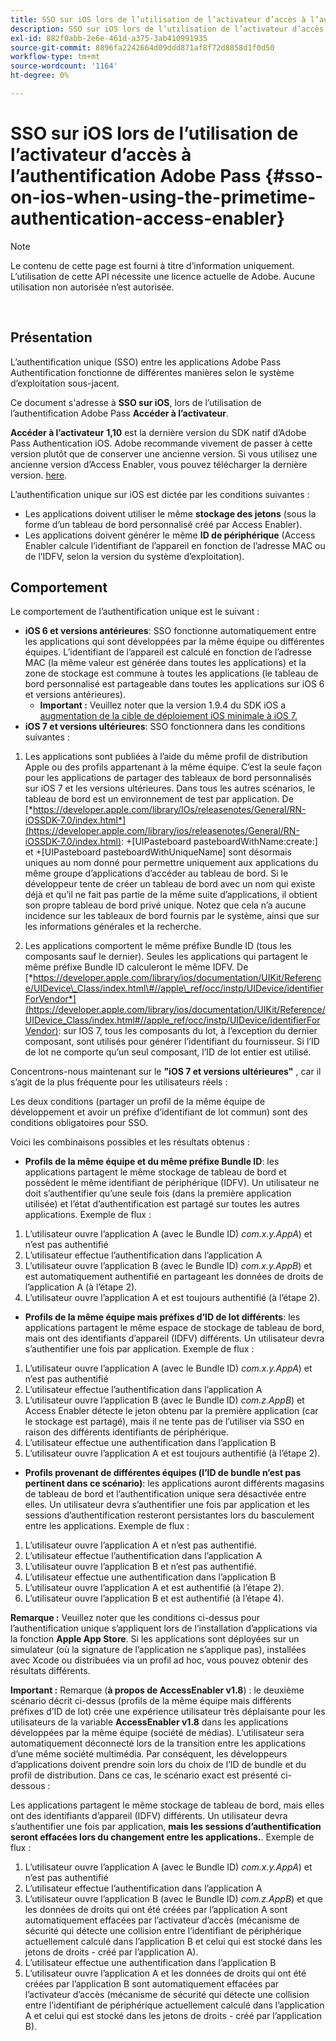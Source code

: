 ```yaml
---
title: SSO sur iOS lors de l’utilisation de l’activateur d’accès à l’authentification Adobe Pass
description: SSO sur iOS lors de l’utilisation de l’activateur d’accès à l’authentification Adobe Pass
exl-id: 882f0abb-2e6e-461d-a375-3ab410991935
source-git-commit: 8896fa2242664d09ddd871af8f72d8858d1f0d50
workflow-type: tm+mt
source-wordcount: '1164'
ht-degree: 0%

---
```


# SSO sur iOS lors de l’utilisation de l’activateur d’accès à l’authentification Adobe Pass {#sso-on-ios-when-using-the-primetime-authentication-access-enabler}

>[!NOTE]
>
>Le contenu de cette page est fourni à titre d’information uniquement. L’utilisation de cette API nécessite une licence actuelle de Adobe. Aucune utilisation non autorisée n’est autorisée.

</br>

## Présentation

L’authentification unique (SSO) entre les applications Adobe Pass Authentification fonctionne de différentes manières selon le système d’exploitation sous-jacent.

Ce document s&#39;adresse à **SSO sur iOS**, lors de l’utilisation de l’authentification Adobe Pass **Accéder à l’activateur**.

**Accéder à l’activateur** **1,10** est la dernière version du SDK natif d’Adobe Pass Authentication iOS. Adobe recommande vivement de passer à cette version plutôt que de conserver une ancienne version. Si vous utilisez une ancienne version d’Access Enabler, vous pouvez télécharger la dernière version. [here](https://tve.zendesk.com/hc/en-us/articles/204963209-iOS-Native-AccessEnabler-Library).

L’authentification unique sur iOS est dictée par les conditions suivantes :

- Les applications doivent utiliser le même **stockage des jetons** (sous la forme d’un tableau de bord personnalisé créé par Access Enabler).
- Les applications doivent générer le même **ID de périphérique** (Access Enabler calcule l’identifiant de l’appareil en fonction de l’adresse MAC ou de l’IDFV, selon la version du système d’exploitation).

## Comportement

Le comportement de l’authentification unique est le suivant :

- **iOS 6 et versions antérieures**: SSO fonctionne automatiquement entre les applications qui sont développées par la même équipe ou différentes équipes. L’identifiant de l’appareil est calculé en fonction de l’adresse MAC (la même valeur est générée dans toutes les applications) et la zone de stockage est commune à toutes les applications (le tableau de bord personnalisé est partageable dans toutes les applications sur iOS 6 et versions antérieures).
   - **Important :** Veuillez noter que la version 1.9.4 du SDK iOS a [augmentation de la cible de déploiement iOS minimale à iOS 7.](https://tve.zendesk.com/hc/en-us/articles/204963209-iOS-Native-AccessEnabler-Library)
- **iOS 7 et versions ultérieures**: SSO fonctionnera dans les conditions suivantes :

1. Les applications sont publiées à l’aide du même profil de distribution Apple ou des profils appartenant à la même équipe. C’est la seule façon pour les applications de partager des tableaux de bord personnalisés sur iOS 7 et les versions ultérieures. Dans tous les autres scénarios, le tableau de bord est un environnement de test par application. De [*https://developer.apple.com/library/IOs/releasenotes/General/RN-iOSSDK-7.0/index.html*](https://developer.apple.com/library/ios/releasenotes/General/RN-iOSSDK-7.0/index.html): \+\[UIPasteboard pasteboardWithName:create:\] et +\[UIPasteboard pasteboardWithUniqueName\] sont désormais uniques au nom donné pour permettre uniquement aux applications du même groupe d’applications d’accéder au tableau de bord. Si le développeur tente de créer un tableau de bord avec un nom qui existe déjà et qu’il ne fait pas partie de la même suite d’applications, il obtient son propre tableau de bord privé unique. Notez que cela n’a aucune incidence sur les tableaux de bord fournis par le système, ainsi que sur les informations générales et la recherche.

1. Les applications comportent le même préfixe Bundle ID (tous les composants sauf le dernier). Seules les applications qui partagent le même préfixe Bundle ID calculeront le même IDFV. De [*https://developer.apple.com/library/ios/documentation/UIKit/Reference/UIDevice\_Class/index.html\#//apple\_ref/occ/instp/UIDevice/identifierForVendor*](https://developer.apple.com/library/ios/documentation/UIKit/Reference/UIDevice_Class/index.html#//apple_ref/occ/instp/UIDevice/identifierForVendor): sur IOS 7, tous les composants du lot, à l’exception du dernier composant, sont utilisés pour générer l’identifiant du fournisseur. Si l’ID de lot ne comporte qu’un seul composant, l’ID de lot entier est utilisé.

Concentrons-nous maintenant sur le **&quot;iOS 7 et versions ultérieures&quot;** , car il s’agit de la plus fréquente pour les utilisateurs réels :

Les deux conditions (partager un profil de la même équipe de développement et avoir un préfixe d’identifiant de lot commun) sont des conditions obligatoires pour SSO.

Voici les combinaisons possibles et les résultats obtenus :

- **Profils de la même équipe et du même préfixe Bundle ID**: les applications partagent le même stockage de tableau de bord et possèdent le même identifiant de périphérique (IDFV). Un utilisateur ne doit s’authentifier qu’une seule fois (dans la première application utilisée) et l’état d’authentification est partagé sur toutes les autres applications. Exemple de flux :

1. L’utilisateur ouvre l’application A (avec le Bundle ID) *com.x.y.AppA*) et n’est pas authentifié
1. L’utilisateur effectue l’authentification dans l’application A
1. L’utilisateur ouvre l’application B (avec le Bundle ID) *com.x.y.AppB*) et est automatiquement authentifié en partageant les données de droits de l’application A (à l’étape 2).
1. L’utilisateur ouvre l’application A et est toujours authentifié (à l’étape 2).



- **Profils de la même équipe mais préfixes d’ID de lot différents**: les applications partagent le même espace de stockage de tableau de bord, mais ont des identifiants d’appareil (IDFV) différents. Un utilisateur devra s’authentifier une fois par application. Exemple de flux :

1. L’utilisateur ouvre l’application A (avec le Bundle ID) *com.x.y.AppA*) et n’est pas authentifié
1. L’utilisateur effectue l’authentification dans l’application A
1. L’utilisateur ouvre l’application B (avec le Bundle ID) *com.z.AppB*) et Access Enabler détecte le jeton obtenu par la première application (car le stockage est partagé), mais il ne tente pas de l’utiliser via SSO en raison des différents identifiants de périphérique.
1. L’utilisateur effectue une authentification dans l’application B
1. L’utilisateur ouvre l’application A et est toujours authentifié (à l’étape 2).



- **Profils provenant de différentes équipes (l’ID de bundle n’est pas pertinent dans ce scénario)**: les applications auront différents magasins de tableau de bord et l’authentification unique sera désactivée entre elles. Un utilisateur devra s’authentifier une fois par application et les sessions d’authentification resteront persistantes lors du basculement entre les applications. Exemple de flux :


1. L’utilisateur ouvre l’application A et n’est pas authentifié.
1. L’utilisateur effectue l’authentification dans l’application A
1. L’utilisateur ouvre l’application B et n’est pas authentifié.
1. L’utilisateur effectue une authentification dans l’application B
1. L’utilisateur ouvre l’application A et est authentifié (à l’étape 2).
1. L’utilisateur ouvre l’application B et est authentifié (à l’étape 4).

**Remarque :** Veuillez noter que les conditions ci-dessus pour l’authentification unique s’appliquent lors de l’installation d’applications via la fonction **Apple App Store**. Si les applications sont déployées sur un simulateur (où la signature de l’application ne s’applique pas), installées avec Xcode ou distribuées via un profil ad hoc, vous pouvez obtenir des résultats différents.

**Important :** Remarque (**à propos de AccessEnabler v1.8**) : le deuxième scénario décrit ci-dessus (profils de la même équipe mais différents préfixes d’ID de lot) crée une expérience utilisateur très déplaisante pour les utilisateurs de la variable **AccessEnabler v1.8** dans les applications développées par la même équipe (société de médias). L’utilisateur sera automatiquement déconnecté lors de la transition entre les applications d’une même société multimédia. Par conséquent, les développeurs d’applications doivent prendre soin lors du choix de l’ID de bundle et du profil de distribution. Dans ce cas, le scénario exact est présenté ci-dessous :

Les applications partagent le même stockage de tableau de bord, mais elles ont des identifiants d’appareil (IDFV) différents. Un utilisateur devra s’authentifier une fois par application, **mais les sessions d’authentification seront effacées lors du changement entre les applications.**. Exemple de flux :

1. L’utilisateur ouvre l’application A (avec le Bundle ID) *com.x.y.AppA*) et n’est pas authentifié
1. L’utilisateur effectue l’authentification dans l’application A
1. L’utilisateur ouvre l’application B (avec le Bundle ID) *com.z.AppB*) et que les données de droits qui ont été créées par l’application A sont automatiquement effacées par l’activateur d’accès (mécanisme de sécurité qui détecte une collision entre l’identifiant de périphérique actuellement calculé dans l’application B et celui qui est stocké dans les jetons de droits - créé par l’application A).
1. L’utilisateur effectue une authentification dans l’application B
1. L’utilisateur ouvre l’application A et les données de droits qui ont été créées par l’application B sont automatiquement effacées par l’activateur d’accès (mécanisme de sécurité qui détecte une collision entre l’identifiant de périphérique actuellement calculé dans l’application A et celui qui est stocké dans les jetons de droits - créé par l’application B).

